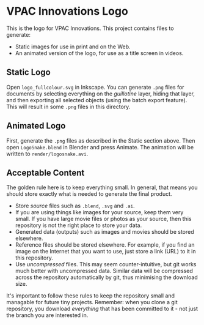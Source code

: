 # VPAC Innovations Logo

This is the logo for VPAC Innovations. This project contains files to generate:

- Static images for use in print and on the Web.
- An animated version of the logo, for use as a title screen in videos.


## Static Logo

Open `logo_fullcolour.svg` in Inkscape. You can generate `.png` files for
documents by selecting everything on the *guillotine* layer, hiding that layer,
and then exporting all selected objects (using the batch export feature). This
will result in some `.png` files in this directory.


## Animated Logo

First, generate the `.png` files as described in the Static section above. Then
open `LogoSnake.blend` in Blender and press Animate. The animation will be
written to `render/logosnake.avi`.


## Acceptable Content

The golden rule here is to keep everything small. In general, that means you
should store exactly what is needed to generate the final product.

- Store *source* files such as `.blend`, `.svg` and `.ai`.
- If you are using things like images for your source, keep them very small. If
  you have large movie files or photos as your source, then this repository is
  not the right place to store your data.
- Generated data (outputs) such as images and movies should be stored elsewhere.
- Reference files should be stored elsewhere. For example, if you find an image
  on the Internet that you want to use, just store a link (URL) to it in this
  repository.
- Use *uncompressed* files. This may seem counter-intuitive, but git works much
  better with uncompressed data. Similar data will be compressed across the
  repository automatically by git, thus minimising the download size.

It's important to follow these rules to keep the repository small and managable
for future tiny projects. Remember: when you clone a git repository, you
download *everything* that has been committed to it - not just the branch you
are interested in.
